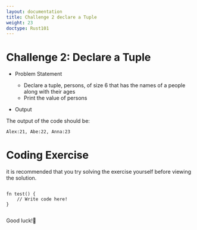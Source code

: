 ```yaml
---
layout: documentation
title: Challenge 2 declare a Tuple
weight: 23
doctype: Rust101
---
```


# Challenge 2: Declare a Tuple

- Problem Statement 
   - Declare a tuple, persons, of size 6 that has the names of a people along with their ages
   -  Print the value of persons
   
- Output

The output of the code should be:

```
Alex:21, Abe:22, Anna:23

```
# Coding Exercise 
it is recommended​ that you try solving the exercise yourself before viewing the solution.

```

fn test() {
    // Write code here!
}


```
Good luck!🤞
